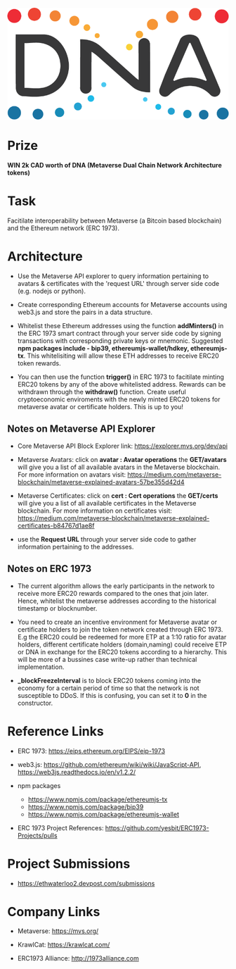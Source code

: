 ![alt text](https://github.com/yesbit/ETHWaterloo/blob/master/DNA-Logo-Only.png)

# Prize

**WIN 2k CAD worth of DNA (Metaverse Dual Chain Network Architecture tokens)**

# Task

Facitilate interoperability between Metaverse (a Bitcoin based blockchain) and the Ethereum network (ERC 1973).

# Architecture 

- Use the Metaverse API explorer to query information pertaining to avatars & certificates with the 'request URL' through server side code (e.g. nodejs or python).

- Create corresponding Ethereum accounts for Metaverse accounts using web3.js and store the pairs in a data structure.

- Whitelist these Ethereum addresses using the function **addMinters()** in the ERC 1973 smart contract through your server side code by signing transactions with corresponding private keys or mnemonic. Suggested **npm packages include - bip39, ethereumjs-wallet/hdkey, ethereumjs-tx**. This whitelisiting will allow these ETH addresses to receive ERC20 token rewards.

- You can then use the function **trigger()** in ERC 1973 to facitilate minting ERC20 tokens by any of the above whitelisted address. Rewards can be withdrawn through the **withdraw()** function. Create useful cryptoeconomic enviroments with the newly minted ERC20 tokens for metaverse avatar or certificate holders. This is up to you!

## Notes on Metaverse API Explorer 

- Core Metaverse API Block Explorer link: https://explorer.mvs.org/dev/api 

- Metaverse Avatars: click on **avatar : Avatar operations** the **GET/avatars** will give you a list of all available avatars in the Metaverse blockchain. For more information on avatars visit: https://medium.com/metaverse-blockchain/metaverse-explained-avatars-57be355d42d4


- Metaverse Certificates:  click on **cert : Cert operations** the **GET/certs** will give you a list of all available certificates in the Metaverse blockchain. For more information on certificates visit: https://medium.com/metaverse-blockchain/metaverse-explained-certificates-b84767d1ae8f

- use the **Request URL** through your server side code to gather information pertaining to the addresses. 


## Notes on ERC 1973

- The current algorithm allows the early participants in the network to receive more ERC20 rewards compared to the ones that join later. Hence, whitelist the metaverse addresses according to the historical timestamp or blocknumber. 

- You need to create an incentive environment for Metaverse avatar or certificate holders to join the token network created through ERC 1973. E.g the ERC20 could be redeemed for more ETP at a 1:10 ratio for avatar holders, different certificate holders (domain,naming) could receive ETP or DNA in exchange for the ERC20 tokens according to a hierarchy. This will be more of a bussines case write-up rather than technical implementation. 

- **_blockFreezeInterval** is to block ERC20 tokens coming into the economy for a certain period of time so that the network is not susceptible to DDoS. If this is confusing, you can set it to **0** in the constructor.

# Reference Links

- ERC 1973: https://eips.ethereum.org/EIPS/eip-1973

- web3.js: https://github.com/ethereum/wiki/wiki/JavaScript-API, https://web3js.readthedocs.io/en/v1.2.2/

- npm packages
    - https://www.npmjs.com/package/ethereumjs-tx
    - https://www.npmjs.com/package/bip39
    - https://www.npmjs.com/package/ethereumjs-wallet

- ERC 1973 Project References: https://github.com/yesbit/ERC1973-Projects/pulls

# Project Submissions

- https://ethwaterloo2.devpost.com/submissions

# Company Links

- Metaverse: https://mvs.org/

- KrawlCat: https://krawlcat.com/

- ERC1973 Alliance: http://1973alliance.com



